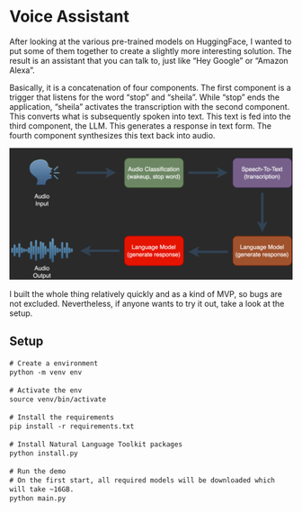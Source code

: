 # Voice Assistant

After looking at the various pre-trained models on HuggingFace, I wanted to put some of them together to create a slightly more interesting solution.
The result is an assistant that you can talk to, just like “Hey Google” or “Amazon Alexa”.

Basically, it is a concatenation of four components.
The first component is a trigger that listens for the word “stop” and “sheila”.
While “stop” ends the application, “sheila” activates the transcription with the second component.
This converts what is subsequently spoken into text.
This text is fed into the third component, the LLM.
This generates a response in text form.
The fourth component synthesizes this text back into audio.

<img src="media/overview.png" width="550px">

I built the whole thing relatively quickly and as a kind of MVP, so bugs are not excluded.
Nevertheless, if anyone wants to try it out, take a look at the setup.

## Setup
```
# Create a environment
python -m venv env

# Activate the env
source venv/bin/activate

# Install the requirements
pip install -r requirements.txt

# Install Natural Language Toolkit packages
python install.py

# Run the demo
# On the first start, all required models will be downloaded which will take ~16GB.
python main.py
```